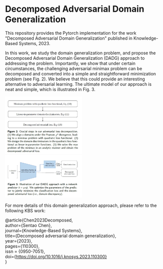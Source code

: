 # Decomposed Adversarial Domain Generalization

This repository provides the Pytorch implementation for the work "Decomposed Adversarial Domain Generalization" published in Knowledge-Based Systems, 2023. 

In this work, we study the domain generalization problem, and propose the Decomposed Adversarial Domain Generalization (DADG) approach to addressing the problem.
Importantly, we show that under certain circumstances, the challenging adversarial minimax problem can be decomposed and converted into a simple and straightforward minimization problem (see Fig. 2). We believe that this could provide an interesting alternative to adversarial learning. The ultimate model of our approach is neat and simple, which is illustrated in Fig. 3.

<img src="Loss.jpg" width="50%">

<img src="Model.jpg" width="50%">


For more details of this domain generalization approach, please refer to the following KBS work: 

@article{Chen2023Decomposed,  
  author={Sentao Chen},  
  journal={Knowledge-Based Systems},   
  title={Decomposed adversarial domain generalization},   
  year={2023},   
  pages={110300},   
  issn = {0950-7051},  
  doi={https://doi.org/10.1016/j.knosys.2023.110300}   
  }
 
